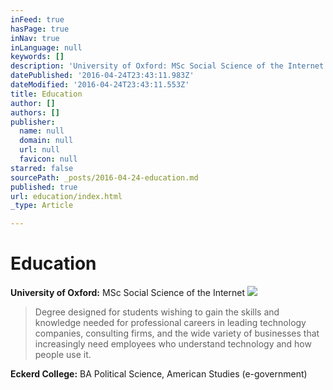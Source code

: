 ```yaml
---
inFeed: true
hasPage: true
inNav: true
inLanguage: null
keywords: []
description: 'University of Oxford: MSc Social Science of the Internet'
datePublished: '2016-04-24T23:43:11.983Z'
dateModified: '2016-04-24T23:43:11.553Z'
title: Education
author: []
authors: []
publisher:
  name: null
  domain: null
  url: null
  favicon: null
starred: false
sourcePath: _posts/2016-04-24-education.md
published: true
url: education/index.html
_type: Article

---
```

# Education

**University of Oxford:** MSc Social Science of the Internet
![](https://the-grid-user-content.s3-us-west-2.amazonaws.com/beafe868-9699-4879-9b74-a8713790120f.jpg)

> Degree designed for students wishing to gain the skills and knowledge needed for professional careers in leading technology companies, consulting firms, and the wide variety of businesses that increasingly need employees who understand technology and how people use it. 

**Eckerd College:** BA Political Science, American Studies (e-government)